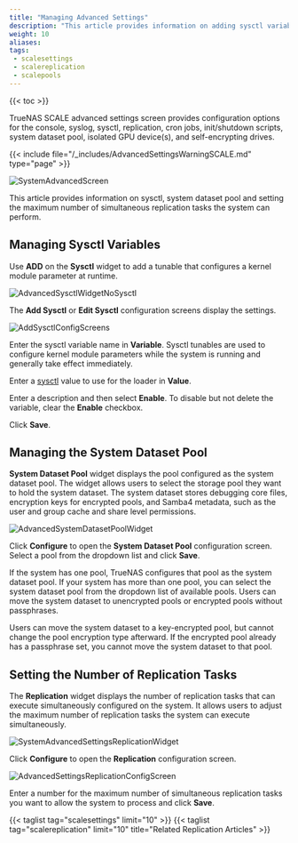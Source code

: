 ```yaml
---
title: "Managing Advanced Settings"
description: "This article provides information on adding sysctl variables, setting the system dataset pool, and setting the number of simultaneous replication tasks the system can run."
weight: 10
aliases:
tags:
 - scalesettings
 - scalereplication
 - scalepools
---
```


{{< toc >}}

TrueNAS SCALE advanced settings screen provides configuration options for the console, syslog, sysctl, replication, cron jobs, init/shutdown scripts, system dataset pool, isolated GPU device(s), and self-encrypting drives.

{{< include file="/_includes/AdvancedSettingsWarningSCALE.md" type="page" >}}

![SystemAdvancedScreen](/images/SCALE/22.02/SystemAdvancedScreen.png "SCALE Advanced Settings Screen") 

This article provides information on sysctl, system dataset pool and setting the maximum number of simultaneous replication tasks the system can perform. 

## Managing Sysctl Variables
Use **ADD** on the **Sysctl** widget to add a tunable that configures a kernel module parameter at runtime. 

![AdvancedSysctlWidgetNoSysctl](/images/SCALE/22.02/AdvancedSysctlWidgetNoSysctl.png "SCALE Advanced Settings Sysctl Widget") 

The **Add Sysctl** or **Edit Sysctl** configuration screens display the settings.

![AddSysctlConfigScreens](/images/SCALE/22.02/AddSysctlConfigScreen.png "SCALE Add Sysctl Screen") 

Enter the sysctl variable name in **Variable**. Sysctl tunables are used to configure kernel module parameters while the system is running and generally take effect immediately.

Enter a [sysctl](https://man7.org/linux/man-pages/man8/sysctl.8.html) value to use for the loader in **Value**. 

Enter a description and then select **Enable**. To disable but not delete the variable, clear the **Enable** checkbox.

Click **Save**.

## Managing the System Dataset Pool 

**System Dataset Pool** widget displays the pool configured as the system dataset pool. The widget allows users to select the storage pool they want to hold the system dataset. 
The system dataset stores debugging core files, encryption keys for encrypted pools, and Samba4 metadata, such as the user and group cache and share level permissions.

![AdvancedSystemDatasetPoolWidget](/images/SCALE/22.02/AdvancedSystemDatasetPoolWidget.png "SCALE Advanced System Dataset Pool Widget") 

Click **Configure** to open the **System Dataset Pool** configuration screen. Select a pool from the dropdown list and click **Save**.

If the system has one pool, TrueNAS configures that pool as the system dataset pool. If your system has more than one pool, you can select the system dataset pool from the dropdown list of available pools. Users can move the system dataset to unencrypted pools or encrypted pools without passphrases.

Users can move the system dataset to a key-encrypted pool, but cannot change the pool encryption type afterward. If the encrypted pool already has a passphrase set, you cannot move the system dataset to that pool.

## Setting the Number of Replication Tasks
The **Replication** widget displays the number of replication tasks that can execute simultaneously configured on the system. It allows users to adjust the maximum number of replication tasks the system can execute simultaneously.

![SystemAdvancedSettingsReplicationWidget](/images/SCALE/22.02/SystemAdvancedSettingsReplicationWidget.png "SCALE Advanced Settings Replication Widget") 

Click **Configure** to open the **Replication** configuration screen. 

![AdvancedSettingsReplicationConfigScreen](/images/SCALE/22.02/AdvancedSettingsReplicationConfigScreen.png "SCALE Advanced Settings Replication Screen") 

Enter a number for the maximum number of simultaneous replication tasks you want to allow the system to process and click **Save**.

{{< taglist tag="scalesettings" limit="10" >}} 
{{< taglist tag="scalereplication" limit="10" title="Related Replication Articles" >}}
